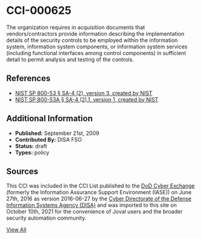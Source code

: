# CCI-000625

The organization requires in acquisition documents that vendors/contractors provide information describing the implementation details of the security controls to be employed within the information system, information system components, or information system services (including functional interfaces among control components) in sufficient detail to permit analysis and testing of the controls.

## References ##

* [NIST SP 800-53 § SA-4 (2), version 3, created by NIST](http://csrc.nist.gov/publications/PubsSPs.html)
* [NIST SP 800-53A § SA-4 (2).1, version 1, created by NIST](http://csrc.nist.gov/publications/PubsSPs.html)


## Additional Information ##

* **Published:** September 21st, 2009
* **Contributed By:** DISA FSO
* **Status:** draft
* **Types:** policy

## Sources ##

This CCI was included in the CCI List published to the [DoD Cyber Exchange](https://public.cyber.mil/stigs/cci/)
(formerly the Information Assurance Support Environment (IASE)) on June 27th, 2016 as version
2016-06-27 by the [Cyber Directorate of the Defense Information Systems Agency (DISA)](https://public.cyber.mil/about-cyber/)
and was imported to this site on October 10th, 2021 for the convenience of Joval users and the broader
security automation community.

[View All](../README.md)
